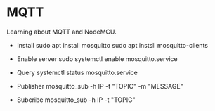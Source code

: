# MQTT
Learning about MQTT and NodeMCU.

- Install
sudo apt install mosquitto
sudo apt instsll mosquitto-clients

- Enable server
sudo systemctl enable mosquitto.service

- Query
systemctl status mosquitto.service

- Publisher
mosquitto_sub -h IP -t "TOPIC" -m "MESSAGE"

- Subcribe
mosquitto_sub -h IP -t "TOPIC"
